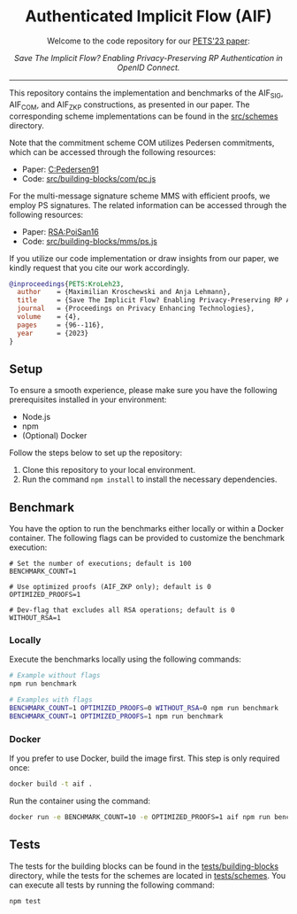 <h1 align="center">Authenticated Implicit Flow (AIF)</h1>
<p align="center">Welcome to the code repository for our <a href="https://petsymposium.org/2023/files/papers/issue4/popets-2023-0100.pdf">PETS'23 paper</a>:<p/> 
<p align="center"><i>Save The Implicit Flow? Enabling Privacy-Preserving RP Authentication in OpenID Connect.</i></p>

-------

This repository contains the implementation and benchmarks of the $\mathsf{AIF_{SIG}}$, $\mathsf{AIF_{COM}}$, and
$\mathsf{AIF_{ZKP}}$ constructions, as presented in our paper. The corresponding scheme implementations can be
found in the [src/schemes](src/schemes) directory.

Note that the commitment scheme $\mathsf{COM}$ utilizes Pedersen commitments, which can be accessed through the
following resources:

- Paper: [C:Pedersen91](https://link.springer.com/chapter/10.1007/3-540-46766-1_9)
- Code: [src/building-blocks/com/pc.js](src/building-blocks/com/pc.js)

For the multi-message signature scheme $\mathsf{MMS}$ with efficient proofs, we employ PS signatures. The related
information can be accessed through the following resources:

- Paper: [RSA:PoiSan16](https://inria.hal.science/hal-01377997/file/525.pdf)
- Code: [src/building-blocks/mms/ps.js](src/building-blocks/mms/ps.js)

If you utilize our code implementation or draw insights from our paper, we kindly request that you cite our work
accordingly.

```bibtex
@inproceedings{PETS:KroLeh23,
  author    = {Maximilian Kroschewski and Anja Lehmann},
  title     = {Save The Implicit Flow? Enabling Privacy-Preserving RP Authentication in OpenID Connect},
  journal   = {Proceedings on Privacy Enhancing Technologies},
  volume    = {4},
  pages     = {96--116},
  year      = {2023}
}
```

## Setup

To ensure a smooth experience, please make sure you have the following prerequisites installed in your environment:

- Node.js
- npm
- (Optional) Docker

Follow the steps below to set up the repository:

1. Clone this repository to your local environment.
2. Run the command `npm install` to install the necessary dependencies.

## Benchmark

You have the option to run the benchmarks either locally or within a Docker container. The following flags can be
provided to customize the benchmark execution:

```
# Set the number of executions; default is 100
BENCHMARK_COUNT=1

# Use optimized proofs (AIF_ZKP only); default is 0
OPTIMIZED_PROOFS=1

# Dev-flag that excludes all RSA operations; default is 0
WITHOUT_RSA=1
```

### Locally

Execute the benchmarks locally using the following commands:

```bash
# Example without flags
npm run benchmark

# Examples with flags
BENCHMARK_COUNT=1 OPTIMIZED_PROOFS=0 WITHOUT_RSA=0 npm run benchmark
BENCHMARK_COUNT=1 OPTIMIZED_PROOFS=1 npm run benchmark
```

### Docker

If you prefer to use Docker, build the image first. This step is only required once:

```bash
docker build -t aif .
```

Run the container using the command:

```bash 
docker run -e BENCHMARK_COUNT=10 -e OPTIMIZED_PROOFS=1 aif npm run benchmark
```

## Tests

The tests for the building blocks can be found in the [tests/building-blocks](tests/building-blocks) directory, while
the tests for the schemes are located in [tests/schemes](tests/schemes). You can execute all tests by running the
following command:

```bash
npm test
```